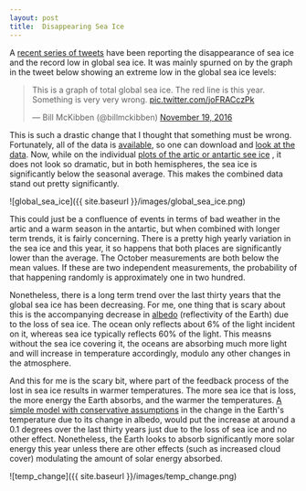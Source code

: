 ```yaml
---
layout: post
title:  Disappearing Sea Ice
---
```


A [recent series of tweets](https://twitter.com/search?q=sea%20ice&src=typd) have been reporting the 
disappearance of sea ice and the record low in global sea ice.   It was mainly spurned on by the 
graph in the tweet below showing an extreme low in the global sea ice levels:

<blockquote class="twitter-tweet" data-lang="en"><p lang="en" dir="ltr">This is a graph of total global sea ice. The red line is this year. Something is very very wrong. <a href="https://t.co/joFRACczPk">pic.twitter.com/joFRACczPk</a></p>&mdash; Bill McKibben (@billmckibben) <a href="https://twitter.com/billmckibben/status/799783145356886016">November 19, 2016</a></blockquote>
<script async src="//platform.twitter.com/widgets.js" charset="utf-8"></script>

This is such a drastic change that I thought that something must be wrong.   Fortunately, all of the data is [available](ftp://sidads.colorado.edu/DATASETS/NOAA/G02135/), so one can download and [look at the data](https://github.com/crawfordsm/crawfordsm.github.io/blob/master/_posts/nsidc/NSIDC%20data.ipynb).   Now, while on the individual [plots of the artic or antartic see ice](http://nsidc.org/arcticseaicenews/charctic-interactive-sea-ice-graph/) , it does not look so dramatic, but in both hemispheres, the sea ice is significantly below the seasonal average.  This makes the combined data stand out pretty significantly.   

![global_sea_ice]({{ site.baseurl }}/images/global_sea_ice.png)

This could just be a confluence of events in terms of bad weather in the artic and a warm season in the antartic, but when combined with longer term trends, it is fairly concerning.   There is a pretty high yearly variation in the sea ice and this year, it so happens that both places are significantly lower than the average.   The October measurements are both below the mean values.   If these are two independent measurements, the probability of that happening randomly is approximately one in two hundred.  

Nonetheless, there is a long term trend over the last thirty years that the global sea ice has been decreasing.  For me, one thing that is scary about this is the accompanying decrease in [albedo](https://www.skepticalscience.com/earth-albedo-effect-basic.htm) (reflectivity of the Earth) due to the loss of sea ice.   The ocean only reflects about 6% of the light incident on it, whereas sea ice typically reflects 60% of the light.  This measns without the sea ice covering it, the oceans are absorbing much more light and will increase in temperature accordingly, modulo any other changes in the atmosphere.   

And this for me is the scary bit, where part of the feedback process of the lost in sea ice results in warmer temperatures.  The more sea ice that is loss, the more energy the Earth absorbs, and the warmer the temperatures.  [A simple model with  conservative assumptions](https://github.com/crawfordsm/crawfordsm.github.io/blob/master/_posts/nsidc/NSIDC%20data.ipynb) in the change in the Earth's temperature due to its change in albedo, would put the increase at around a 0.1 degrees over the last thirty years just due to the loss of sea ice and no other effect.  Nonetheless, the Earth looks to absorb significantly more solar energy this year unless there are other effects (such as increased cloud cover) modulating the amount of solar energy absorbed. 


![temp_change]({{ site.baseurl }}/images/temp_change.png)
